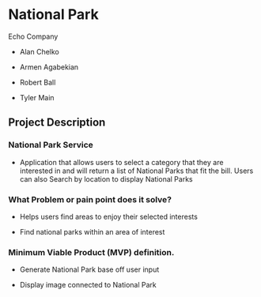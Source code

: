 # National Park 

Echo Company 

* Alan Chelko

* Armen Agabekian

* Robert Ball

* Tyler Main

## Project Description

### National Park Service 

* Application that allows users to select a category that they are interested in and will return a list of National Parks that fit the bill. Users can also Search by location to display National Parks

### What Problem or pain point does it solve?

* Helps users find areas to enjoy their selected interests

* Find national parks within an area of interest

### Minimum Viable Product (MVP) definition.

* Generate National Park base off user input

* Display image connected to National Park
